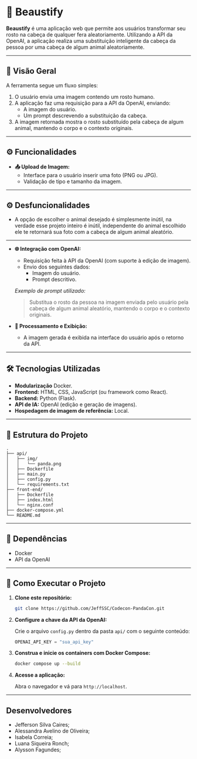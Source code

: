 # 🐼 Beaustify

**Beaustify** é uma aplicação web que permite aos usuários transformar seu rosto na cabeça de qualquer fera aleatoriamente. Utilizando a API da OpenAI, a aplicação realiza uma substituição inteligente da cabeça da pessoa por uma cabeça de algum animal aleatoriamente.

---

## 📌 Visão Geral

A ferramenta segue um fluxo simples:

1. O usuário envia uma imagem contendo um rosto humano.
2. A aplicação faz uma requisição para a API da OpenAI, enviando:
   - A imagem do usuário.
   - Um prompt descrevendo a substituição da cabeça.
3. A imagem retornada mostra o rosto substituído pela cabeça de algum animal, mantendo o corpo e o contexto originais.

---

## ⚙️ Funcionalidades

- **📤 Upload de Imagem:**
  - Interface para o usuário inserir uma foto (PNG ou JPG).
  - Validação de tipo e tamanho da imagem.

---

## ⚙️ Desfuncionalidades

- A opção de escolher o animal desejado é simplesmente inútil, na verdade esse projeto inteiro é inútil, independente do animal escolhido ele te retornará sua foto com a cabeça de algum animal aleatório.

---

- **🌐 Integração com OpenAI:**
  - Requisição feita à API da OpenAI (com suporte à edição de imagem).
  - Envio dos seguintes dados:
    - Imagem do usuário.
    - Prompt descritivo.

  *Exemplo de prompt utilizado:*
  > Substitua o rosto da pessoa na imagem enviada pelo usuário pela cabeça de algum animal aleatório, mantendo o corpo e o contexto originais.

- **🎨 Processamento e Exibição:**
  - A imagem gerada é exibida na interface do usuário após o retorno da API.

---

## 🛠️ Tecnologias Utilizadas

- **Modularização** Docker.
- **Frontend:** HTML, CSS, JavaScript (ou framework como React).
- **Backend:** Python (Flask).
- **API de IA:** OpenAI (edição e geração de imagens).
- **Hospedagem de imagem de referência:** Local.

---

## 📁 Estrutura do Projeto

```
.
├── api/
│   ├── img/
│   │   └── panda.png
│   ├── Dockerfile
│   ├── main.py
│   ├── config.py
│   └── requirements.txt
├── front-end/
│   ├── Dockerfile
│   ├── index.html
│   └── nginx.conf
├── docker-compose.yml
└── README.md
```

---

## 🧰 Dependências

- Docker
- API da OpenAI

---

## 🚀 Como Executar o Projeto

1. **Clone este repositório:**

   ```bash
   git clone https://github.com/JeffSSC/Codecon-PandaCon.git
   ```

2. **Configure a chave da API da OpenAI:**

   Crie o arquivo `config.py` dentro da pasta `api/` com o seguinte conteúdo:

   ```python
   OPENAI_API_KEY = "sua_api_key"
   ```

3. **Construa e inicie os containers com Docker Compose:**

   ```bash
   docker compose up --build
   ```

4. **Acesse a aplicação:**

   Abra o navegador e vá para `http://localhost`.

---

## Desenvolvedores

- Jefferson Silva Caires;
- Alessandra Avelino de Oliveira;
- Isabela Correia;
- Luana Siqueira Ronch;
- Alysson Fagundes;

